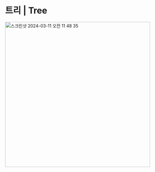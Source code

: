 # 트리 | Tree 

<img width="471" alt="스크린샷 2024-03-11 오전 11 48 35" src="https://github.com/Kim-leo/TIL/assets/77371366/daa2fd20-7e56-4bfb-8a2d-56849451d552">

